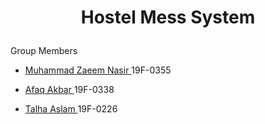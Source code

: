 # <p align="center"> Hostel Mess System

<p align="left"> Group Members

- <p> <a href="https://github.com/mzaeemnasir"> Muhammad Zaeem Nasir </a> 19F-0355</p>

- <p> <a href="https://github.com/AFAQ5553"> Afaq Akbar </a> 19F-0338</p>

- <p> <a href="https://github.com/tasif498"> Talha Aslam </a> 19F-0226</p>

#
